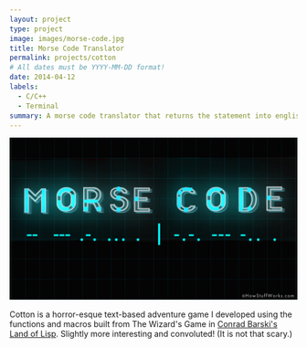 ```yaml
---
layout: project
type: project
image: images/morse-code.jpg
title: Morse Code Translator
permalink: projects/cotton
# All dates must be YYYY-MM-DD format!
date: 2014-04-12
labels:
  - C/C++
  - Terminal 
summary: A morse code translator that returns the statement into english
---
```


<img class="ui small image" src="../images/morse-code.jpg">


Cotton is a horror-esque text-based adventure game I developed using the functions and macros built from The Wizard's Game in [Conrad Barski's Land of Lisp](http://landoflisp.com/). Slightly more interesting and convoluted! (It is not that scary.)


